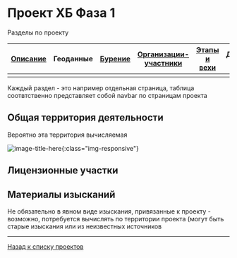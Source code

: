 # Проект ХБ Фаза 1

Разделы по проекту

| [Описание](1.html) | Геоданные | [Бурение](1_well.html) | [Организации-участники](1_org.html) | [Этапы и вехи](1_plan.html) | [Документы и модели](1_doc.html) |
|-------|--------|---------|---------|---------|-------------|
| |  | |  | | |

Каждый раздел - это например отдельная страница, таблица соотвтственно представляет собой navbar по страницам проекта

## Общая территория деятельности

Вероятно эта территория вычисляемая

![image-title-here](https://huntmap.ru/wp-content/uploads/2021/01/%D0%9A%D0%B0%D1%80%D1%82%D0%B0-%D0%BE%D1%85%D0%BE%D1%82%D0%BD%D0%B8%D1%87%D1%8C%D0%B8%D1%85-%D1%83%D0%B3%D0%BE%D0%B4%D0%B8%D0%B9-%D0%A1%D0%B0%D1%85%D0%B0%D0%BB%D0%B8%D0%BD%D1%81%D0%BA%D0%BE%D0%B9-%D0%BE%D0%B1%D0%BB%D0%B0%D1%81%D1%82%D0%B8.png){:class="img-responsive"}

## Лицензионные участки

## Материалы изысканий

Не обязательно в явном виде изыскания, привязанные к проекту - возможно, потребуется вычислять по территории проекта (могут быть старые изыскания или из неизвестных источников

---

[Назад к списку проектов](https://ygpn.github.io/)
